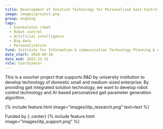 ```yaml
---
title: Development of Solution Technology for Personalized Gait Control and Performance Evaluation of Lower-limb Robotic Exoskeleton through Artificial Intelligence/Big Data
image: images/project.png
group: ongoing 
tags: 
  - Exoskeleton robot
  - Robot control
  - Artificial intelligence
  - Big data
  - Personalization
fund: Institute for Information & communication Technology Planning & evaluation(IITP)
date_start: 2020-04-28 
date_end: 2022-12-31 
role: Coordinator
---
```


This is a voucher project that supports R&D by university institution to develop technology of domestic small and medium-sized enterprise. By providing gait integrated solution technology, we want to develop robot control technology and AI-based personalized gait parameter generation algorithm.


{%
  include feature.html
  image="images/iitp_research.png"
  text=text
%}

Funded by 
{:.center}
{%
  include feature.html
  image="images/iitp_support.png"
%}